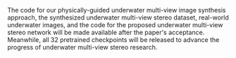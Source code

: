 The code for our physically-guided underwater multi-view image synthesis approach, the synthesized underwater multi-view stereo dataset, real-world underwater images, and the code for the proposed underwater multi-view stereo network will be made available after the paper's acceptance. Meanwhile, all 32 pretrained checkpoints will be released to advance the progress of underwater multi-view stereo research.
